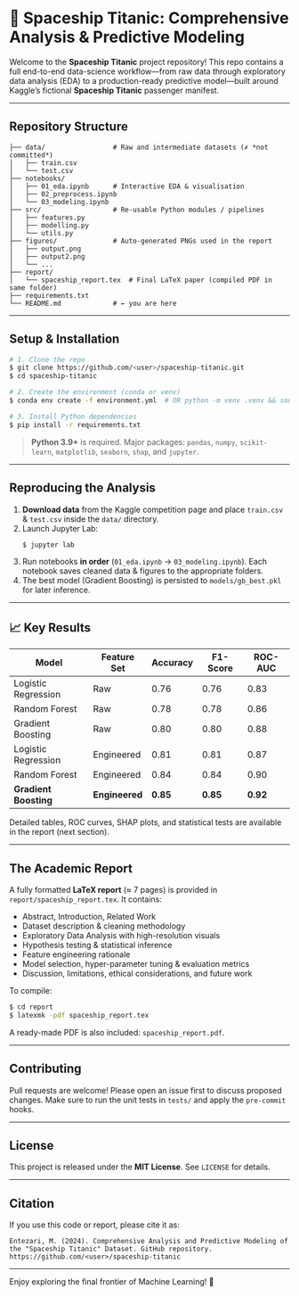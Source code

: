 # 🚀 Spaceship Titanic: Comprehensive Analysis & Predictive Modeling

Welcome to the **Spaceship Titanic** project repository! This repo contains a full end-to-end data-science workflow—from raw data through exploratory data analysis (EDA) to a production-ready predictive model—built around Kaggle’s fictional **Spaceship Titanic** passenger manifest.

---
## Repository Structure

```text
├── data/                 # Raw and intermediate datasets (✗ *not committed*)
│   ├── train.csv
│   └── test.csv
├── notebooks/
│   ├── 01_eda.ipynb      # Interactive EDA & visualisation
│   ├── 02_preprocess.ipynb
│   └── 03_modeling.ipynb
├── src/                  # Re-usable Python modules / pipelines
│   ├── features.py
│   ├── modelling.py
│   └── utils.py
├── figures/              # Auto-generated PNGs used in the report
│   ├── output.png
│   ├── output2.png
│   └── ...
├── report/
│   └── spaceship_report.tex  # Final LaTeX paper (compiled PDF in same folder)
├── requirements.txt
└── README.md             # ← you are here
```

---
## Setup & Installation

```bash
# 1. Clone the repo
$ git clone https://github.com/<user>/spaceship-titanic.git
$ cd spaceship-titanic

# 2. Create the environment (conda or venv)
$ conda env create -f environment.yml  # OR python -m venv .venv && source .venv/bin/activate

# 3. Install Python dependencies
$ pip install -r requirements.txt
```

> **Python 3.9+** is required. Major packages: `pandas`, `numpy`, `scikit-learn`, `matplotlib`, `seaborn`, `shap`, and `jupyter`.

---
## Reproducing the Analysis

1. **Download data** from the Kaggle competition page and place `train.csv` & `test.csv` inside the `data/` directory.
2. Launch Jupyter Lab:
   ```bash
   $ jupyter lab
   ```
3. Run notebooks **in order** (`01_eda.ipynb` → `03_modeling.ipynb`). Each notebook saves cleaned data & figures to the appropriate folders.
4. The best model (Gradient Boosting) is persisted to `models/gb_best.pkl` for later inference.

---
## 📈 Key Results

| Model                | Feature Set  | Accuracy | F1-Score | ROC-AUC |
|----------------------|--------------|----------|----------|---------|
| Logistic Regression  | Raw          | 0.76     | 0.76     | 0.83    |
| Random Forest        | Raw          | 0.78     | 0.78     | 0.86    |
| Gradient Boosting    | Raw          | 0.80     | 0.80     | 0.88    |
| Logistic Regression  | Engineered   | 0.81     | 0.81     | 0.87    |
| Random Forest        | Engineered   | 0.84     | 0.84     | 0.90    |
| **Gradient Boosting**| **Engineered**| **0.85** | **0.85** | **0.92** |

Detailed tables, ROC curves, SHAP plots, and statistical tests are available in the report (next section).

---
## The Academic Report

A fully formatted **LaTeX report** (≈ 7 pages) is provided in `report/spaceship_report.tex`. It contains:

* Abstract, Introduction, Related Work
* Dataset description & cleaning methodology
* Exploratory Data Analysis with high-resolution visuals
* Hypothesis testing & statistical inference
* Feature engineering rationale
* Model selection, hyper-parameter tuning & evaluation metrics
* Discussion, limitations, ethical considerations, and future work

To compile:
```bash
$ cd report
$ latexmk -pdf spaceship_report.tex
```
A ready-made PDF is also included: `spaceship_report.pdf`.

---
## Contributing

Pull requests are welcome! Please open an issue first to discuss proposed changes. Make sure to run the unit tests in `tests/` and apply the `pre-commit` hooks.

---
## License

This project is released under the **MIT License**. See `LICENSE` for details.

---
## Citation

If you use this code or report, please cite it as:

```text
Entezari, M. (2024). Comprehensive Analysis and Predictive Modeling of the "Spaceship Titanic" Dataset. GitHub repository. https://github.com/<user>/spaceship-titanic
```

---

Enjoy exploring the final frontier of Machine Learning! 🚀
